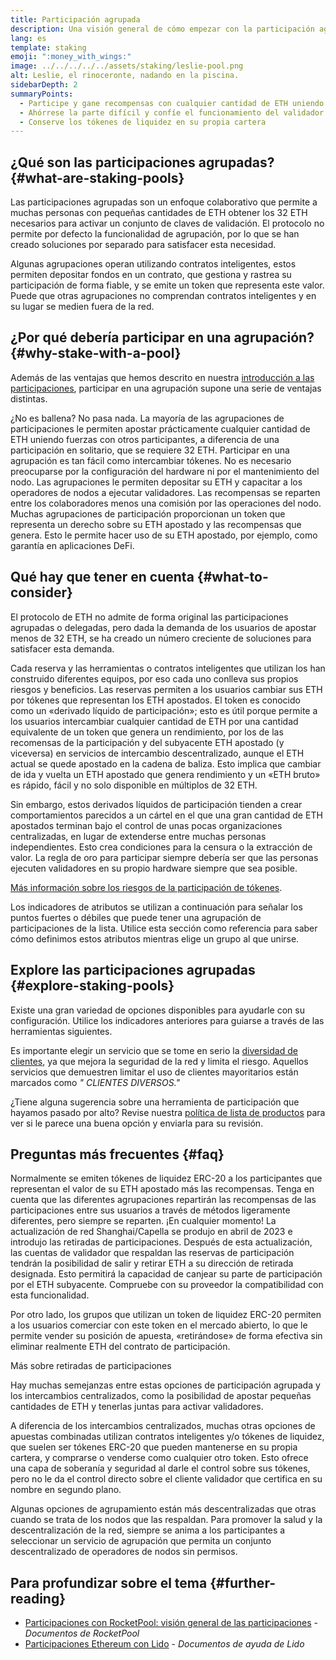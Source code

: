 ```yaml
---
title: Participación agrupada
description: Una visión general de cómo empezar con la participación agrupada de ETH
lang: es
template: staking
emoji: ":money_with_wings:"
image: ../../../../../assets/staking/leslie-pool.png
alt: Leslie, el rinoceronte, nadando en la piscina.
sidebarDepth: 2
summaryPoints:
  - Participe y gane recompensas con cualquier cantidad de ETH uniendo fuerzas con otros
  - Ahórrese la parte difícil y confíe el funcionamiento del validador a un tercero
  - Conserve los tókenes de liquidez en su propia cartera
---
```


## ¿Qué son las participaciones agrupadas? {#what-are-staking-pools}

Las participaciones agrupadas son un enfoque colaborativo que permite a muchas personas con pequeñas cantidades de ETH obtener los 32 ETH necesarios para activar un conjunto de claves de validación. El protocolo no permite por defecto la funcionalidad de agrupación, por lo que se han creado soluciones por separado para satisfacer esta necesidad.

Algunas agrupaciones operan utilizando contratos inteligentes, estos permiten depositar fondos en un contrato, que gestiona y rastrea su participación de forma fiable, y se emite un token que representa este valor. Puede que otras agrupaciones no comprendan contratos inteligentes y en su lugar se medien fuera de la red.

## ¿Por qué debería participar en una agrupación? {#why-stake-with-a-pool}

Además de las ventajas que hemos descrito en nuestra [introducción a las participaciones](/staking/), participar en una agrupación supone una serie de ventajas distintas.

<CardGrid>
  <Card title="Barrera baja de entrada" emoji="🐟">
    ¿No es ballena? No pasa nada. La mayoría de las agrupaciones de participaciones le permiten apostar prácticamente cualquier cantidad de ETH uniendo fuerzas con otros participantes, a diferencia de una participación en solitario, que se requiere 32 ETH.
  </Card>
  <Card title="Participe hoy" emoji=":stopwatch:">
    Participar en una agrupación es tan fácil como intercambiar tókenes. No es necesario preocuparse por la configuración del hardware ni por el mantenimiento del nodo. Las agrupaciones le permiten depositar su ETH y capacitar a los operadores de nodos a ejecutar validadores. Las recompensas se reparten entre los colaboradores menos una comisión por las operaciones del nodo.
  </Card>
  <Card title="Token de liquidez" emoji=":droplet:">
    Muchas agrupaciones de participación proporcionan un token que representa un derecho sobre su ETH apostado y las recompensas que genera. Esto le permite hacer uso de su ETH apostado, por ejemplo, como garantía en aplicaciones DeFi.
  </Card>
</CardGrid>

<StakingComparison page="pools" />

## Qué hay que tener en cuenta {#what-to-consider}

El protocolo de ETH no admite de forma original las participaciones agrupadas o delegadas, pero dada la demanda de los usuarios de apostar menos de 32 ETH, se ha creado un número creciente de soluciones para satisfacer esta demanda.

Cada reserva y las herramientas o contratos inteligentes que utilizan los han construido diferentes equipos, por eso cada uno conlleva sus propios riesgos y beneficios. Las reservas permiten a los usuarios cambiar sus ETH por tókenes que representan los ETH apostados. El token es conocido como un «derivado líquido de participación»; esto es útil porque permite a los usuarios intercambiar cualquier cantidad de ETH por una cantidad equivalente de un token que genera un rendimiento, por los de las recomensas de la participación y del subyacente ETH apostado (y viceversa) en servicios de intercambio descentralizado, aunque el ETH actual se quede apostado en la cadena de baliza. Esto implica que cambiar de ida y vuelta un ETH apostado que genera rendimiento y un «ETH bruto» es rápido, fácil y no solo disponible en múltiplos de 32 ETH.

Sin embargo, estos derivados líquidos de participación tienden a crear comportamientos parecidos a un cártel en el que una gran cantidad de ETH apostados terminan bajo el control de unas pocas organizaciones centralizadas, en lugar de extenderse entre muchas personas independientes. Esto crea condiciones para la censura o la extracción de valor. La regla de oro para participar siempre debería ser que las personas ejecuten validadores en su propio hardware siempre que sea posible.

[Más información sobre los riesgos de la participación de tókenes](https://notes.ethereum.org/@djrtwo/risks-of-lsd).

Los indicadores de atributos se utilizan a continuación para señalar los puntos fuertes o débiles que puede tener una agrupación de participaciones de la lista. Utilice esta sección como referencia para saber cómo definimos estos atributos mientras elige un grupo al que unirse.

<StakingConsiderations page="pools" />

## Explore las participaciones agrupadas {#explore-staking-pools}

Existe una gran variedad de opciones disponibles para ayudarle con su configuración. Utilice los indicadores anteriores para guiarse a través de las herramientas siguientes.

<InfoBanner emoji="⚠️" isWarning>
Es importante elegir un servicio que se tome en serio la <a href="/developers/docs/nodes-and-clients/client-diversity/">diversidad de clientes</a>, ya que mejora la seguridad de la red y limita el riesgo. Aquellos servicios que demuestren limitar el uso de clientes mayoritarios están marcados como <em style="text-transform: uppercase;">" clientes diversos."</em>
</InfoBanner>

<StakingProductsCardGrid category="pools" />

¿Tiene alguna sugerencia sobre una herramienta de participación que hayamos pasado por alto? Revise nuestra [política de lista de productos](/contributing/adding-staking-products/) para ver si le parece una buena opción y enviarla para su revisión.

## Preguntas más frecuentes {#faq}

<ExpandableCard title="¿Cómo puedo ganar recompensas?">
Normalmente se emiten tókenes de liquidez ERC-20 a los participantes que representan el valor de su ETH apostado más las recompensas. Tenga en cuenta que las diferentes agrupaciones repartirán las recompensas de las participaciones entre sus usuarios a través de métodos ligeramente diferentes, pero siempre se reparten.
</ExpandableCard>

<ExpandableCard title="¿Cuándo puedo retirar mi participación?">
¡En cualquier momento! La actualización de red Shanghai/Capella se produjo en abril de 2023 e introdujo las retiradas de participaciones. Después de esta actualización, las cuentas de validador que respaldan las reservas de participación tendrán la posibilidad de salir y retirar ETH a su dirección de retirada designada. Esto permitirá la capacidad de canjear su parte de participación por el ETH subyacente. Compruebe con su proveedor la compatibilidad con esta funcionalidad.

Por otro lado, los grupos que utilizan un token de liquidez ERC-20 permiten a los usuarios comerciar con este token en el mercado abierto, lo que le permite vender su posición de apuesta, «retirándose» de forma efectiva sin eliminar realmente ETH del contrato de participación.

<ButtonLink to="/staking/withdrawals/">Más sobre retiradas de participaciones</ButtonLink>
</ExpandableCard>

<ExpandableCard title="¿Es esto diferente a participar con mi intercambio?">
Hay muchas semejanzas entre estas opciones de participación agrupada y los intercambios centralizados, como la posibilidad de apostar pequeñas cantidades de ETH y tenerlas juntas para activar validadores.

A diferencia de los intercambios centralizados, muchas otras opciones de apuestas combinadas utilizan contratos inteligentes y/o tókenes de liquidez, que suelen ser tókenes ERC-20 que pueden mantenerse en su propia cartera, y comprarse o venderse como cualquier otro token. Esto ofrece una capa de soberanía y seguridad al darle el control sobre sus tókenes, pero no le da el control directo sobre el cliente validador que certifica en su nombre en segundo plano.

Algunas opciones de agrupamiento están más descentralizadas que otras cuando se trata de los nodos que las respaldan. Para promover la salud y la descentralización de la red, siempre se anima a los participantes a seleccionar un servicio de agrupación que permita un conjunto descentralizado de operadores de nodos sin permisos.
</ExpandableCard>

## Para profundizar sobre el tema {#further-reading}

- [Participaciones con RocketPool: visión general de las participaciones](https://docs.rocketpool.net/guides/staking/overview.html) - _Documentos de RocketPool_
- [Participaciones Ethereum con Lido](https://help.lido.fi/en/collections/2947324-staking-ethereum-with-lido) - _Documentos de ayuda de Lido_
